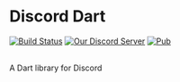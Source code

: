 # Discord Dart
[![Build Status](https://travis-ci.org/Hackzzila/nyx.svg?branch=master)](https://travis-ci.org/Hackzzila/nyx)
[![Our Discord Server](https://img.shields.io/badge/discord-Discord%20Dart-7289DA.svg)](https://discord.gg/6JwnkNk)
[![Pub](https://img.shields.io/pub/v/discord.svg)](https://pub.dartlang.org/packages/discord)

<br>
A Dart library for Discord
